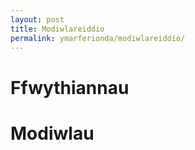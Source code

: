 ```yaml
---
layout: post
title: Modiwlareiddio
permalink: ymarferionda/modiwlareiddio/
---
```


# Ffwythiannau

# Modiwlau